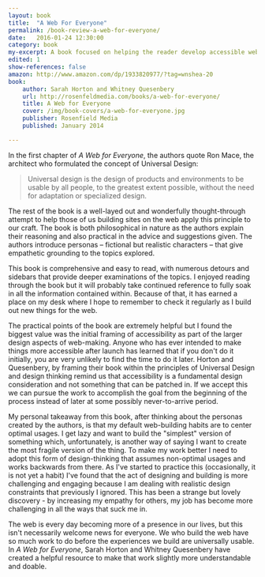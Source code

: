 ```yaml
---
layout: book
title:  "A Web For Everyone"
permalink: /book-review-a-web-for-everyone/
date:   2016-01-24 12:30:00
category: book
my-excerpt: A book focused on helping the reader develop accessible web experiences by applying Universal Design principles.
edited: 1
show-references: false
amazon: http://www.amazon.com/dp/1933820977/?tag=wnshea-20
book:
    author: Sarah Horton and Whitney Quesenbery
    url: http://rosenfeldmedia.com/books/a-web-for-everyone/
    title: A Web for Everyone
    cover: /img/book-covers/a-web-for-everyone.jpg
    publisher: Rosenfield Media
    published: January 2014

---
```


In the first chapter of *A Web for Everyone*, the authors quote Ron Mace, the architect who formulated the concept of Universal Design:

> Universal design is the design of products and environments to be usable by all people, to the greatest extent possible, without the need for adaptation or specialized design.

The rest of the book is a well-layed out and wonderfully thought-through attempt to help those of us building sites on the web apply this principle to our craft. The book is both philosophical in nature as the authors explain their reasoning and also practical in the advice and suggestions given. The authors introduce personas – fictional but realistic characters – that give empathetic grounding to the topics explored.

This book is comprehensive and easy to read, with numerous detours and sidebars that provide deeper examinations of the topics. I enjoyed reading through the book but it will probably take continued reference to fully soak in all the information contained within. Because of that, it has earned a place on my desk where I hope to remember to check it regularly as I build out new things for the web.

The practical points of the book are extremely helpful but I found the biggest value was the initial framing of accessibility as part of the larger design aspects of web-making. Anyone who has ever intended to make things more accessible after launch has learned that if you don't do it initially, you are very unlikely to find the time to do it later. Horton and Quesenbery, by framing their book within the principles of Universal Design and design thinking remind us that accessibility is a fundamental design consideration and not something that can be patched in. If we accept this we can pursue the work to accomplish the goal from the beginning of the process instead of later at some possibly never-to-arrive period.

My personal takeaway from this book, after thinking about the personas created by the authors, is that my default web-building habits are to center optimal usages. I get lazy and want to build the "simplest" version of something which, unfortunately, is another way of saying I want to create the most fragile version of the thing. To make my work better I need to adopt this form of design-thinking that assumes non-optimal usages and works backwards from there. As I've started to practice this (occasionally, it is not yet a habit) I've found that the act of designing and building is more challenging and engaging because I am dealing with realistic design constraints that previously I ignored. This has been a strange but lovely discovery - by increasing my empathy for others, my job has become more challenging in all the ways that suck me in.

The web is every day becoming more of a presence in our lives, but this isn't necessarily welcome news for everyone. We who build the web have so much work to do before the experiences we build are universally usable. In *A Web for Everyone*, Sarah Horton and Whitney Quesenbery have created a helpful resource to make that work slightly more understandable and doable.
